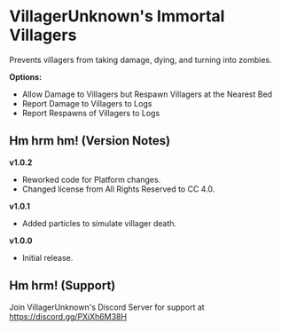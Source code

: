 # VillagerUnknown's Immortal Villagers

Prevents villagers from taking damage, dying, and turning into zombies.

**Options:**

* Allow Damage to Villagers but Respawn Villagers at the Nearest Bed
* Report Damage to Villagers to Logs
* Report Respawns of Villagers to Logs

## Hm hrm hm! (Version Notes)

**v1.0.2**

* Reworked code for Platform changes.
* Changed license from All Rights Reserved to CC 4.0.

**v1.0.1**

* Added particles to simulate villager death.

**v1.0.0**

* Initial release.

## Hm hrm! (Support)

Join VillagerUnknown's Discord Server for support at https://discord.gg/PXjXh6M38H